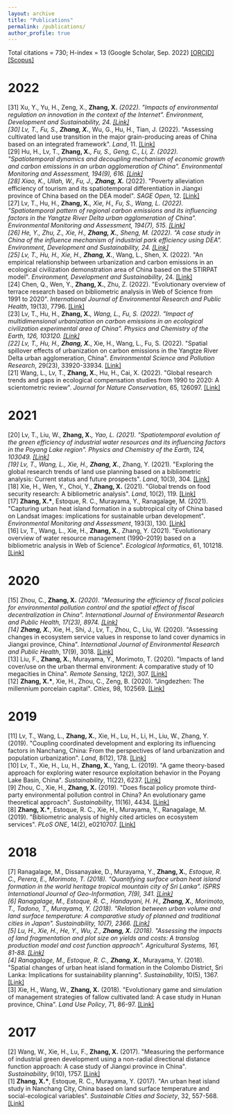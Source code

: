 ```yaml
---
layout: archive
title: "Publications"
permalink: /publications/
author_profile: true
---
```

Total citations = 730; H-index = 13 (Google Scholar, Sep. 2022) [[ORCID]](https://orcid.org/0000-0002-5180-8371) [[Scopus]](https://www.scopus.com/authid/detail.uri?authorId=57194289047)

2022
====
[31] Xu, Y., Yu, H., Zeng, X., <strong>Zhang, X.*</strong> (2022). "Impacts of environmental regulation on innovation in the context of the Internet". _Environment, Development and Sustainability_, 24. [[Link]](https://link.springer.com/article/10.1007/s10668-022-02615-w)  
[30] Lv, T., Fu, S., <strong>Zhang, X.*</strong>, Wu, G., Hu, H., Tian, J. (2022). "Assessing cultivated land use transition in the major grain-producing areas of China based on an integrated framework". _Land_, 11. [[Link]](https://www.mdpi.com/journal/land)  
[29] Hu, H., Lv, T., <strong>Zhang, X.*</strong>, Fu, S., Geng, C., Li, Z. (2022). "Spatiotemporal dynamics and decoupling mechanism of economic growth and carbon emissions in an urban agglomeration of China". _Environmental Monitoring and Assessment_, 194(9), 616. [[Link]](https://link.springer.com/article/10.1007/s10661-022-10195-5)  
[28] Xiao, K., Ullah, W., Fu, J., <strong>Zhang, X.*</strong> (2022). "Poverty alleviation efficiency of tourism and its spatiotemporal differentiation in Jiangxi province of China based on the DEA model". _SAGE Open_, 12. [[Link]](https://journals.sagepub.com/home/sgo)  
[27] Lv, T., Hu, H., <strong>Zhang, X.*</strong>, Xie, H., Fu, S., Wang, L. (2022). "Spatiotemporal pattern of regional carbon emissions and its influencing factors in the Yangtze River Delta urban agglomeration of China". _Environmental Monitoring and Assessment_, 194(7), 515. [[Link]](https://link.springer.com/article/10.1007/s10661-022-10085-w)  
[26] He, Y., Zhu, Z., Xie, H., <strong>Zhang, X.</strong>, Sheng, M. (2022). "A case study in China of the influence mechanism of industrial park efficiency using DEA". _Environment, Development and Sustainability_, 24. [[Link]](https://link.springer.com/article/10.1007/s10668-022-02290-x)  
[25] Lv, T., Hu, H., Xie, H., <strong>Zhang, X.*</strong>, Wang, L., Shen, X. (2022). "An empirical relationship between urbanization and carbon emissions in an ecological civilization demonstration area of China based on the STIRPAT model". _Environment, Development and Sustainability_, 24. [[Link]](https://link.springer.com/article/10.1007/s10668-022-02144-6)  
[24] Chen, Q., Wen, Y., <strong>Zhang, X.</strong>, Zhu, Z. (2022). "Evolutionary overview of terrace research based on bibliometric analysis in Web of Science from 1991 to 2020". _International Journal of Environmental Research and Public Health_, 19(13), 7796. [[Link]](https://www.mdpi.com/1660-4601/19/13/7796)  
[23] Lv, T., Hu, H., <strong>Zhang, X.*</strong>, Wang, L., Fu, S. (2022). "Impact of multidimensional urbanization on carbon emissions in an ecological civilization experimental area of China". _Physics and Chemistry of the Earth_, 126, 103120. [[Link]](https://www.sciencedirect.com/science/article/pii/S1474706522000158)  
[22] Lv, T., Hu, H., <strong>Zhang, X.*</strong>, Xie, H., Wang, L., Fu, S. (2022). "Spatial spillover effects of urbanization on carbon emissions in the Yangtze River Delta urban agglomeration, China". _Environmental Science and Pollution Research_, 29(23), 33920-33934. [[Link]](https://link.springer.com/article/10.1007/s11356-021-17872-x)  
[21] Wang, L., Lv, T., <strong>Zhang, X.</strong>, Hu, H., Cai, X. (2022). "Global research trends and gaps in ecological compensation studies from 1990 to 2020: A scientometric review". _Journal for Nature Conservation_, 65, 126097. [[Link]](https://www.sciencedirect.com/science/article/abs/pii/S1617138121001448)  

2021
====
[20] Lv, T., Liu, W., <strong>Zhang, X.*</strong>, Yao, L. (2021). "Spatiotemporal evolution of the green efficiency of industrial water resources and its influencing factors in the Poyang Lake region". _Physics and Chemistry of the Earth_, 124, 103049. [[Link]](https://www.sciencedirect.com/science/article/pii/S1474706521000929)  
[19] Lv, T., Wang, L., Xie, H., <strong>Zhang, X.*</strong>, Zhang, Y. (2021). "Exploring the global research trends of land use planning based on a bibliometric analysis: Current status and future prospects". _Land_, 10(3), 304. [[Link]](https://www.mdpi.com/2073-445X/10/3/304)  
[18] Xie, H., Wen, Y., Choi, Y., <strong>Zhang, X.</strong> (2021). "Global trends on food security research: A bibliometric analysis". _Land_, 10(2), 119. [[Link]](https://www.mdpi.com/2073-445X/10/2/119)  
[17] <strong>Zhang, X.*</strong>, Estoque, R. C., Murayama, Y., Ranagalage, M. (2021). "Capturing urban heat island formation in a subtropical city of China based on Landsat images: implications for sustainable urban development". _Environmental Monitoring and Assessment_, 193(3), 130. [[Link]](https://link.springer.com/article/10.1007%2Fs10661-021-08890-w)  
[16] Lv, T., Wang, L., Xie, H., <strong>Zhang, X.</strong>, Zhang, Y. (2021). "Evolutionary overview of water resource management (1990–2019) based on a bibliometric analysis in Web of Science". _Ecological Informatics_, 61, 101218. [[Link]](https://www.sciencedirect.com/science/article/abs/pii/S1574954121000091)

2020
====
[15] Zhou, C., <strong>Zhang, X.*</strong> (2020). "Measuring the efficiency of fiscal policies for environmental pollution control and the spatial effect of fiscal decentralization in China". _International Journal of Environmental Research and Public Health_, 17(23), 8974. [[Link]](https://www.mdpi.com/1660-4601/17/23/8974)  
[14] <strong>Zhang, X.*</strong>, Xie, H., Shi, J., Lv, T., Zhou, C., Liu, W. (2020). "Assessing changes in ecosystem service values in response to land cover dynamics in Jiangxi province, China". _International Journal of Environmental Research and Public Health_, 17(9), 3018. [[Link]](https://www.mdpi.com/1660-4601/17/9/3018)  
[13] Liu, F., <strong>Zhang, X.</strong>, Murayama, Y., Morimoto, T. (2020). "Impacts of land cover/use on the urban thermal environment: A comparative study of 10 megacities in China". _Remote Sensing_, 12(2), 307. [[Link]](https://www.mdpi.com/2072-4292/12/2/307)  
[12] <strong>Zhang, X.*</strong>, Xie, H., Zhou, C., Zeng, B. (2020). "Jingdezhen: The millennium porcelain capital". _Cities_, 98, 102569. [[Link]](https://www.sciencedirect.com/science/article/abs/pii/S0264275119309916)

2019
====
[11] Lv, T., Wang, L., <strong>Zhang, X.</strong>, Xie, H., Lu, H., Li, H., Liu, W., Zhang, Y. (2019). "Coupling coordinated development and exploring its influencing factors in Nanchang, China: From the perspectives of land urbanization and population urbanization". _Land_, 8(12), 178. [[Link]](https://www.mdpi.com/2073-445X/8/12/178)  
[10] Lv, T., Xie, H., Lu, H., <strong>Zhang, X.</strong>, Yang, L. (2019). "A game theory-based approach for exploring water resource exploitation behavior in the Poyang Lake Basin, China". _Sustainability_, 11(22), 6237. [[Link]](https://www.mdpi.com/2071-1050/11/22/6237)  
[9] Zhou, C., Xie, H., <strong>Zhang, X.</strong> (2019). "Does fiscal policy promote third-party environmental pollution control in China? An evolutionary game theoretical approach". _Sustainability_, 11(16), 4434. [[Link]](https://www.mdpi.com/2071-1050/11/16/4434)  
[8] <strong>Zhang, X.*</strong>, Estoque, R. C., Xie, H., Murayama, Y., Ranagalage, M. (2019). "Bibliometric analysis of highly cited articles on ecosystem services". _PLoS ONE_, 14(2), e0210707. [[Link]](https://journals.plos.org/plosone/article?id=10.1371/journal.pone.0210707)

2018
====
[7] Ranagalage, M., Dissanayake, D., Murayama, Y., <strong>Zhang, X.*</strong>, Estoque, R. C., Perera, E., Morimoto, T. (2018). "Quantifying surface urban heat island formation in the world heritage tropical mountain city of Sri Lanka". _ISPRS International Journal of Geo-Information_, 7(9), 341. [[Link]](https://www.mdpi.com/2220-9964/7/9/341)  
[6] Ranagalage, M., Estoque, R. C., Handayani, H. H., <strong>Zhang, X.</strong>, Morimoto, T., Tadono, T., Murayama, Y. (2018). "Relation between urban volume and land surface temperature: A comparative study of planned and traditional cities in Japan". _Sustainability_, 10(7), 2366. [[Link]](https://www.mdpi.com/2071-1050/10/7/2366)  
[5] Lu, H., Xie, H., He, Y., Wu, Z., <strong>Zhang, X.</strong> (2018). "Assessing the impacts of land fragmentation and plot size on yields and costs: A translog production model and cost function approach". _Agricultural Systems_, 161, 81-88. [[Link]](https://www.sciencedirect.com/science/article/pii/S0308521X17309034)  
[4] Ranagalage, M., Estoque, R. C., <strong>Zhang, X.*</strong>, Murayama, Y. (2018). "Spatial changes of urban heat island formation in the Colombo District, Sri Lanka: Implications for sustainability planning". _Sustainability_, 10(5), 1367. [[Link]](https://www.mdpi.com/2071-1050/10/5/1367)  
[3] Xie, H., Wang, W., <strong>Zhang, X.</strong> (2018). "Evolutionary game and simulation of management strategies of fallow cultivated land: A case study in Hunan province, China". _Land Use Policy_, 71, 86-97. [[Link]](https://www.sciencedirect.com/science/article/pii/S0264837717311328)

2017
====
[2] Wang, W., Xie, H., Lu, F., <strong>Zhang, X.</strong> (2017). "Measuring the performance of industrial green development using a non-radial directional distance function approach: A case study of Jiangxi province in China". _Sustainability_, 9(10), 1757. [[Link]](https://www.mdpi.com/2071-1050/9/10/1757)  
[1] <strong>Zhang, X.*</strong>, Estoque, R. C., Murayama, Y. (2017). "An urban heat island study in Nanchang City, China based on land surface temperature and social-ecological variables". _Sustainable Cities and Society_, 32, 557-568. [[Link]](https://www.sciencedirect.com/science/article/pii/S221067071730094X)
